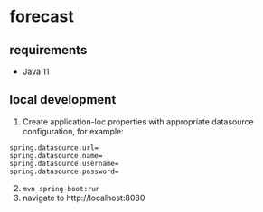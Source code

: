 # forecast

## requirements

* Java 11

## local development

1. Create application-loc.properties with appropriate datasource configuration, for example:
```
spring.datasource.url=
spring.datasource.name=
spring.datasource.username=
spring.datasource.password=
```
2. `mvn spring-boot:run`
3. navigate to http://localhost:8080
